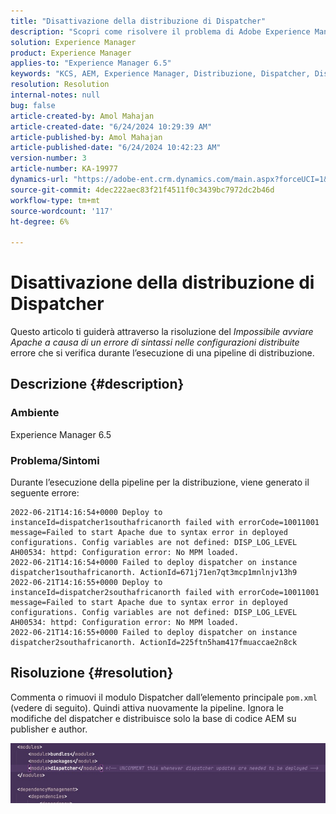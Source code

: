 ```yaml
---
title: "Disattivazione della distribuzione di Dispatcher"
description: "Scopri come risolvere il problema di Adobe Experience Manager in cui si verifica un errore nell’esecuzione della pipeline di distribuzione."
solution: Experience Manager
product: Experience Manager
applies-to: "Experience Manager 6.5"
keywords: "KCS, AEM, Experience Manager, Distribuzione, Dispatcher, Disattivazione"
resolution: Resolution
internal-notes: null
bug: false
article-created-by: Amol Mahajan
article-created-date: "6/24/2024 10:29:39 AM"
article-published-by: Amol Mahajan
article-published-date: "6/24/2024 10:42:23 AM"
version-number: 3
article-number: KA-19977
dynamics-url: "https://adobe-ent.crm.dynamics.com/main.aspx?forceUCI=1&pagetype=entityrecord&etn=knowledgearticle&id=64f7c7a8-1432-ef11-840a-6045bd0298d4"
source-git-commit: 4dec222aec83f21f4511f0c3439bc7972dc2b46d
workflow-type: tm+mt
source-wordcount: '117'
ht-degree: 6%

---
```


# Disattivazione della distribuzione di Dispatcher


Questo articolo ti guiderà attraverso la risoluzione del *Impossibile avviare Apache a causa di un errore di sintassi nelle configurazioni distribuite* errore che si verifica durante l’esecuzione di una pipeline di distribuzione.

## Descrizione {#description}


### <b>Ambiente</b>

Experience Manager 6.5



### <b>Problema/Sintomi</b>

Durante l’esecuzione della pipeline per la distribuzione, viene generato il seguente errore:



```
2022-06-21T14:16:54+0000 Deploy to instanceId=dispatcher1southafricanorth failed with errorCode=10011001 message=Failed to start Apache due to syntax error in deployed configurations. Config variables are not defined: DISP_LOG_LEVEL AH00534: httpd: Configuration error: No MPM loaded.
2022-06-21T14:16:54+0000 Failed to deploy dispatcher on instance dispatcher1southafricanorth. ActionId=671j71en7qt3mcp1mnlnjv13h9
2022-06-21T14:16:55+0000 Deploy to instanceId=dispatcher2southafricanorth failed with errorCode=10011001 message=Failed to start Apache due to syntax error in deployed configurations. Config variables are not defined: DISP_LOG_LEVEL AH00534: httpd: Configuration error: No MPM loaded.
2022-06-21T14:16:55+0000 Failed to deploy dispatcher on instance dispatcher2southafricanorth. ActionId=225ftn5ham417fmuaccae2n8ck
```




## Risoluzione {#resolution}


Commenta o rimuovi il modulo Dispatcher dall’elemento principale `pom.xml` (vedere di seguito). Quindi attiva nuovamente la pipeline. Ignora le modifiche del dispatcher e distribuisce solo la base di codice AEM su publisher e author.

![](assets/9dee138f-ccf7-ec11-bb3d-000d3a5b0558.png)
